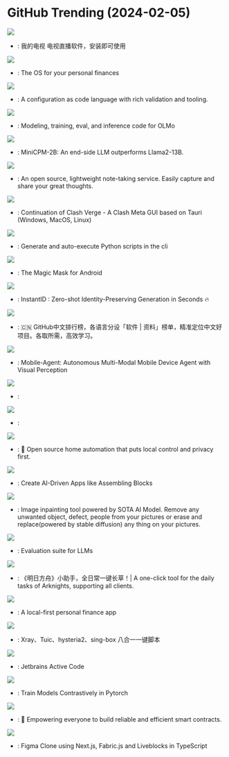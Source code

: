 # GitHub Trending (2024-02-05)

![](https://img.shields.io/badge/C-New%202-green?style=flat-square&logo=appveyor)
- [](https://github.comundefined): 我的电视 电视直播软件，安装即可使用

![](https://img.shields.io/badge/Ruby-New%201-green?style=flat-square&logo=appveyor)
- [](https://github.comundefined): The OS for your personal finances

![](https://img.shields.io/badge/Java-New%20774-green?style=flat-square&logo=appveyor)
- [](https://github.comundefined): A configuration as code language with rich validation and tooling.

![](https://img.shields.io/badge/Python-New%20995-green?style=flat-square&logo=appveyor)
- [](https://github.comundefined): Modeling, training, eval, and inference code for OLMo

![](https://img.shields.io/badge/Python-New%20278-green?style=flat-square&logo=appveyor)
- [](https://github.comundefined): MiniCPM-2B: An end-side LLM outperforms Llama2-13B.

![](https://img.shields.io/badge/Go-New%20205-green?style=flat-square&logo=appveyor)
- [](https://github.comundefined): An open source, lightweight note-taking service. Easily capture and share your great thoughts.

![](https://img.shields.io/badge/TypeScript-New%20136-green?style=flat-square&logo=appveyor)
- [](https://github.comundefined): Continuation of Clash Verge - A Clash Meta GUI based on Tauri (Windows, MacOS, Linux)

![](https://img.shields.io/badge/Python-New%20276-green?style=flat-square&logo=appveyor)
- [](https://github.comundefined): Generate and auto-execute Python scripts in the cli

![](https://img.shields.io/badge/C%2B%2B-New%2073-green?style=flat-square&logo=appveyor)
- [](https://github.comundefined): The Magic Mask for Android

![](https://img.shields.io/badge/Python-New%20230-green?style=flat-square&logo=appveyor)
- [](https://github.comundefined): InstantID : Zero-shot Identity-Preserving Generation in Seconds 🔥

![](https://img.shields.io/badge/Java-New%20157-green?style=flat-square&logo=appveyor)
- [](https://github.comundefined): 🇨🇳 GitHub中文排行榜，各语言分设「软件 | 资料」榜单，精准定位中文好项目。各取所需，高效学习。

![](https://img.shields.io/badge/Python-New%20105-green?style=flat-square&logo=appveyor)
- [](https://github.comundefined): Mobile-Agent: Autonomous Multi-Modal Mobile Device Agent with Visual Perception

![](https://img.shields.io/badge/TypeScript-New%2022-green?style=flat-square&logo=appveyor)
- [](https://github.comundefined): 

![](https://img.shields.io/badge/TypeScript-New%2075-green?style=flat-square&logo=appveyor)
- [](https://github.comundefined): 

![](https://img.shields.io/badge/Python-New%20161-green?style=flat-square&logo=appveyor)
- [](https://github.comundefined): 🏡 Open source home automation that puts local control and privacy first.

![](https://img.shields.io/badge/TypeScript-New%2036-green?style=flat-square&logo=appveyor)
- [](https://github.comundefined): Create AI-Driven Apps like Assembling Blocks

![](https://img.shields.io/badge/Python-New%2078-green?style=flat-square&logo=appveyor)
- [](https://github.comundefined): Image inpainting tool powered by SOTA AI Model. Remove any unwanted object, defect, people from your pictures or erase and replace(powered by stable diffusion) any thing on your pictures.

![](https://img.shields.io/badge/Python-New%2019-green?style=flat-square&logo=appveyor)
- [](https://github.comundefined): Evaluation suite for LLMs

![](https://img.shields.io/badge/C%2B%2B-New%2031-green?style=flat-square&logo=appveyor)
- [](https://github.comundefined): 《明日方舟》小助手，全日常一键长草！| A one-click tool for the daily tasks of Arknights, supporting all clients.

![](https://img.shields.io/badge/TypeScript-New%20173-green?style=flat-square&logo=appveyor)
- [](https://github.comundefined): A local-first personal finance app

![](https://img.shields.io/badge/Shell-New%20122-green?style=flat-square&logo=appveyor)
- [](https://github.comundefined): Xray、Tuic、hysteria2、sing-box 八合一一键脚本

![](https://img.shields.io/badge/VBScript-New%2084-green?style=flat-square&logo=appveyor)
- [](https://github.comundefined): Jetbrains Active Code

![](https://img.shields.io/badge/Python-New%2027-green?style=flat-square&logo=appveyor)
- [](https://github.comundefined): Train Models Contrastively in Pytorch

![](https://img.shields.io/badge/Rust-New%20719-green?style=flat-square&logo=appveyor)
- [](https://github.comundefined): 🌴 Empowering everyone to build reliable and efficient smart contracts.

![](https://img.shields.io/badge/TypeScript-New%20146-green?style=flat-square&logo=appveyor)
- [](https://github.comundefined): Figma Clone using Next.js, Fabric.js and Liveblocks in TypeScript

